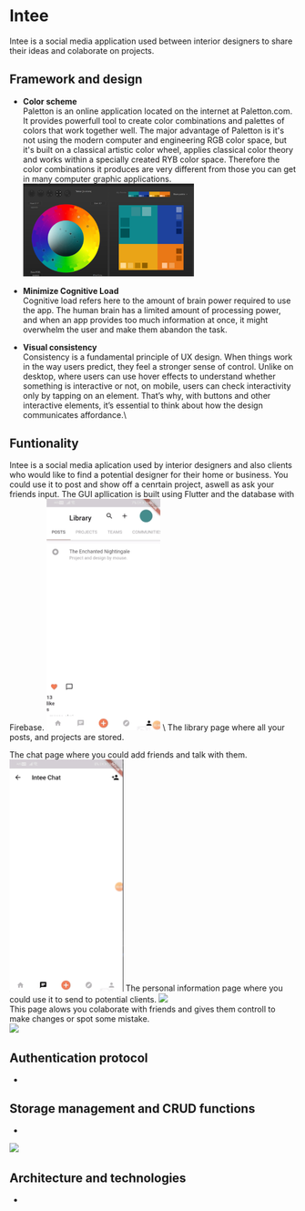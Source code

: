 # Intee

Intee is a social media application used between interior designers to share their ideas and colaborate on projects.

## Framework and design
  * **Color scheme**\
    Paletton is an online application located on the internet at Paletton.com. It provides powerfull tool to create color combinations and palettes of colors that work together well. The major advantage of Paletton is it's not using the modern computer and engineering RGB color space, but it's built on a classical artistic color wheel, applies classical color theory and works within a specially created RYB color space. Therefore the color combinations it produces are very different from those you can get in many computer graphic applications.\
    <img src="readme/paletton.png" width="300" >

  * **Minimize Cognitive Load**\
Cognitive load refers here to the amount of brain power required to use the app. The human brain has a limited amount of     processing power, and when an app provides too much information at once, it might overwhelm the user and make them abandon the task.
  * **Visual consistency**\
  Consistency is a fundamental principle of UX design. When things work in the way users predict, they feel a stronger sense of control. Unlike on desktop, where users can use hover effects to understand whether something is interactive or not, on mobile, users can check interactivity only by tapping on an element. That’s why, with buttons and other interactive elements, it’s essential to think about how the design communicates affordance.\

## **Funtionality** 
  Intee is a social media aplication used by interior designers and also clients who would like to find a potential designer for their home or business. You could use it to post and show off a cenrtain project, aswell as ask your friends input. The GUI apllication is built using Flutter and the database with Firebase.
  <img src="readme/library.gif" width="200" > 
  \ The library page where all your posts, and projects are stored. 
  
  The chat page where you could add friends and talk with them. 
  <img src="readme/Chat.gif" width="200" > 
  The personal information page where you could use it to send to potential clients. 
  <img src="readme/info.gif" width="200" >  
  This page alows you colaborate with friends and gives them controll to make changes or spot some mistake. \
  <img src="readme/edit.gif" width="200" >

## **Authentication protocol**
*
## **Storage management and CRUD functions**
*
 <img src="readme/firebase.gif" >

## **Architecture and technologies**
*
